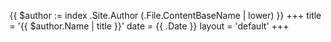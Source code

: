 {{ $author := index .Site.Author (.File.ContentBaseName | lower) }}
+++
title = '{{ $author.Name | title }}'
date = {{ .Date }}
layout = 'default'
+++